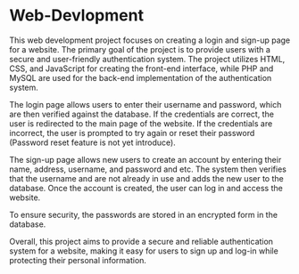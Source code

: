 # Web-Devlopment

This web development project focuses on creating a login and sign-up page for a website. The primary goal of the project is to provide users with a secure and user-friendly authentication system. The project utilizes HTML, CSS, and JavaScript for creating the front-end interface, while PHP and MySQL are used for the back-end implementation of the authentication system.

The login page allows users to enter their username and password, which are then verified against the database. If the credentials are correct, the user is redirected to the main page of the website. If the credentials are incorrect, the user is prompted to try again or reset their password (Password reset feature is not yet introduce).

The sign-up page allows new users to create an account by entering their name, address, username, and password and etc. The system then verifies that the username and are not already in use and adds the new user to the database. Once the account is created, the user can log in and access the website.

To ensure security, the passwords are stored in an encrypted form in the database.

Overall, this project aims to provide a secure and reliable authentication system for a website, making it easy for users to sign up and log-in while protecting their personal information.
